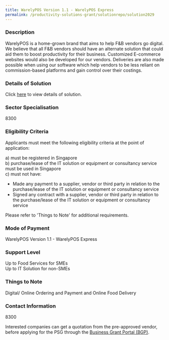 ```yaml
---
title: WarelyPOS Version 1.1 - WarelyPOS Express
permalink: /productivity-solutions-grant/solutionrepo/solution2029
---
```


### Description

WarelyPOS is a home-grown brand that aims to help F&B vendors go digital. We believe that all F&B vendors should have an alternate solution that could aid them to boost productivity for their business. Customized E-commerce websites would also be developed for our vendors. Deliveries are also made possible when using our software which help vendors to be less reliant on commission-based platforms and gain control over their costings.

### Details of Solution

Click <a href='Plus 65 Marketing Pte Ltd' target='_blank' rel='noopener'>here</a> to view details of solution.

### Sector Specialisation

 8300 

### Eligibility Criteria

Applicants must meet the following eligibility criteria at the point of application:

a) must be registered in Singapore <br>
b) purchase/lease of the IT solution or equipment or consultancy service must be used in Singapore <br>
c) must not have:
- Made any payment to a supplier, vendor or third party in relation to the purchase/lease of the IT solution or equipment or consultancy service
- Signed any contract with a supplier, vendor or third party in relation to the purchase/lease of the IT solution or equipment or consultancy service

Please refer to 'Things to Note' for additional requirements.

### Mode of Payment
WarelyPOS Version 1.1 - WarelyPOS Express

### Support Level
Up to Food Services for SMEs <br>
Up to IT Solution for non-SMEs

### Things to Note
Digital/ Online Ordering and Payment and Online Food Delivery

### Contact Information
8300

Interested companies can get a quotation from the pre-approved vendor, before applying for the PSG through the <a target='_blank' rel='noopener' href='https://www.businessgrants.gov.sg/'>Business Grant Portal (BGP)</a>.
